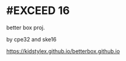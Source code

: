 # #EXCEED 16

better box proj.

by cpe32 and ske16

https://kidstylex.github.io/betterbox.github.io
